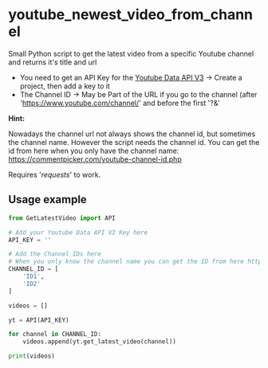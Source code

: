 # youtube_newest_video_from_channel
Small Python script to get the latest video from a specific Youtube channel and returns it's title and url

* You need to get an API Key for the [Youtube Data API V3](https://console.developers.google.com/) -> Create a project, then add a key to it
* The Channel ID -> May be Part of the URL if you go to the channel (after 'https://www.youtube.com/channel/' and before the first '?&'

**Hint:** 

Nowadays the channel url not always shows the channel id, but sometimes the channel name.
However the script needs the channel id. You can get the id from here when you only have the channel name: https://commentpicker.com/youtube-channel-id.php



Requires '_requests_' to work.

## Usage example
````python
from GetLatestVideo import API

# Add your Youtube Data API V3 Key here
API_KEY = ''

# Add the Channel IDs here
# When you only know the channel name you can get the ID from here https://commentpicker.com/youtube-channel-id.php
CHANNEL_ID = [
    'ID1',
    'ID2'
]

videos = []

yt = API(API_KEY)

for channel in CHANNEL_ID:
    videos.append(yt.get_latest_video(channel))

print(videos)
````